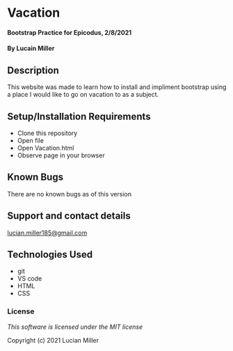 # Vacation

#### Bootstrap Practice for Epicodus, 2/8/2021

#### By Lucain Miller

## Description

This website was made to learn how to install and impliment bootstrap using a place I would like to go on vacation to as a subject.

## Setup/Installation Requirements

* Clone this repository
* Open file
* Open Vacation.html
* Observe page in your browser

## Known Bugs

There are no known bugs as of this version

## Support and contact details

lucian.miller185@gmail.com

## Technologies Used

* git
* VS code
* HTML
* CSS

### License

*This software is licensed under the MIT license*

Copyright (c) 2021 Lucian Miller
